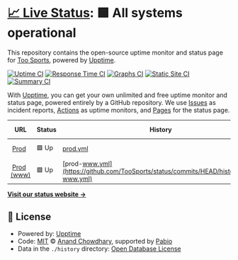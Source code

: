 # [📈 Live Status](https://TooSports.github.io/status): <!--live status--> **🟩 All systems operational**

This repository contains the open-source uptime monitor and status page for [Too Sports](https://toosports.fr), powered by [Upptime](https://github.com/upptime/upptime).

[![Uptime CI](https://github.com/TooSports/status/workflows/Uptime%20CI/badge.svg)](https://github.com/TooSports/status/actions?query=workflow%3A%22Uptime+CI%22)
[![Response Time CI](https://github.com/TooSports/status/workflows/Response%20Time%20CI/badge.svg)](https://github.com/TooSports/status/actions?query=workflow%3A%22Response+Time+CI%22)
[![Graphs CI](https://github.com/TooSports/status/workflows/Graphs%20CI/badge.svg)](https://github.com/TooSports/status/actions?query=workflow%3A%22Graphs+CI%22)
[![Static Site CI](https://github.com/TooSports/status/workflows/Static%20Site%20CI/badge.svg)](https://github.com/TooSports/status/actions?query=workflow%3A%22Static+Site+CI%22)
[![Summary CI](https://github.com/TooSports/status/workflows/Summary%20CI/badge.svg)](https://github.com/TooSports/status/actions?query=workflow%3A%22Summary+CI%22)

With [Upptime](https://upptime.js.org), you can get your own unlimited and free uptime monitor and status page, powered entirely by a GitHub repository. We use [Issues](https://github.com/TooSports/status/issues) as incident reports, [Actions](https://github.com/TooSports/status/actions) as uptime monitors, and [Pages](https://TooSports.github.io/status) for the status page.

<!--start: status pages-->
<!-- This summary is generated by Upptime (https://github.com/upptime/upptime) -->
<!-- Do not edit this manually, your changes will be overwritten -->
<!-- prettier-ignore -->
| URL | Status | History | Response Time | Uptime |
| --- | ------ | ------- | ------------- | ------ |
| <img alt="" src="https://icons.duckduckgo.com/ip3/null.ico" height="13"> [Prod](toosports.fr) | 🟩 Up | [prod.yml](https://github.com/TooSports/status/commits/HEAD/history/prod.yml) | <details><summary><img alt="Response time graph" src="./graphs/prod/response-time-week.png" height="20"> 602ms</summary><br><a href="https://TooSports.github.io/status/history/prod"><img alt="Response time 539" src="https://img.shields.io/endpoint?url=https%3A%2F%2Fraw.githubusercontent.com%2FTooSports%2Fstatus%2FHEAD%2Fapi%2Fprod%2Fresponse-time.json"></a><br><a href="https://TooSports.github.io/status/history/prod"><img alt="24-hour response time 564" src="https://img.shields.io/endpoint?url=https%3A%2F%2Fraw.githubusercontent.com%2FTooSports%2Fstatus%2FHEAD%2Fapi%2Fprod%2Fresponse-time-day.json"></a><br><a href="https://TooSports.github.io/status/history/prod"><img alt="7-day response time 602" src="https://img.shields.io/endpoint?url=https%3A%2F%2Fraw.githubusercontent.com%2FTooSports%2Fstatus%2FHEAD%2Fapi%2Fprod%2Fresponse-time-week.json"></a><br><a href="https://TooSports.github.io/status/history/prod"><img alt="30-day response time 596" src="https://img.shields.io/endpoint?url=https%3A%2F%2Fraw.githubusercontent.com%2FTooSports%2Fstatus%2FHEAD%2Fapi%2Fprod%2Fresponse-time-month.json"></a><br><a href="https://TooSports.github.io/status/history/prod"><img alt="1-year response time 539" src="https://img.shields.io/endpoint?url=https%3A%2F%2Fraw.githubusercontent.com%2FTooSports%2Fstatus%2FHEAD%2Fapi%2Fprod%2Fresponse-time-year.json"></a></details> | <details><summary><a href="https://TooSports.github.io/status/history/prod">100.00%</a></summary><a href="https://TooSports.github.io/status/history/prod"><img alt="All-time uptime 99.94%" src="https://img.shields.io/endpoint?url=https%3A%2F%2Fraw.githubusercontent.com%2FTooSports%2Fstatus%2FHEAD%2Fapi%2Fprod%2Fuptime.json"></a><br><a href="https://TooSports.github.io/status/history/prod"><img alt="24-hour uptime 100.00%" src="https://img.shields.io/endpoint?url=https%3A%2F%2Fraw.githubusercontent.com%2FTooSports%2Fstatus%2FHEAD%2Fapi%2Fprod%2Fuptime-day.json"></a><br><a href="https://TooSports.github.io/status/history/prod"><img alt="7-day uptime 100.00%" src="https://img.shields.io/endpoint?url=https%3A%2F%2Fraw.githubusercontent.com%2FTooSports%2Fstatus%2FHEAD%2Fapi%2Fprod%2Fuptime-week.json"></a><br><a href="https://TooSports.github.io/status/history/prod"><img alt="30-day uptime 100.00%" src="https://img.shields.io/endpoint?url=https%3A%2F%2Fraw.githubusercontent.com%2FTooSports%2Fstatus%2FHEAD%2Fapi%2Fprod%2Fuptime-month.json"></a><br><a href="https://TooSports.github.io/status/history/prod"><img alt="1-year uptime 99.94%" src="https://img.shields.io/endpoint?url=https%3A%2F%2Fraw.githubusercontent.com%2FTooSports%2Fstatus%2FHEAD%2Fapi%2Fprod%2Fuptime-year.json"></a></details>
| <img alt="" src="https://icons.duckduckgo.com/ip3/null.ico" height="13"> [Prod (www)](www.toosports.fr) | 🟩 Up | [prod-www.yml](https://github.com/TooSports/status/commits/HEAD/history/prod-www.yml) | <details><summary><img alt="Response time graph" src="./graphs/prod-www/response-time-week.png" height="20"> 267ms</summary><br><a href="https://TooSports.github.io/status/history/prod-www"><img alt="Response time 412" src="https://img.shields.io/endpoint?url=https%3A%2F%2Fraw.githubusercontent.com%2FTooSports%2Fstatus%2FHEAD%2Fapi%2Fprod-www%2Fresponse-time.json"></a><br><a href="https://TooSports.github.io/status/history/prod-www"><img alt="24-hour response time 248" src="https://img.shields.io/endpoint?url=https%3A%2F%2Fraw.githubusercontent.com%2FTooSports%2Fstatus%2FHEAD%2Fapi%2Fprod-www%2Fresponse-time-day.json"></a><br><a href="https://TooSports.github.io/status/history/prod-www"><img alt="7-day response time 267" src="https://img.shields.io/endpoint?url=https%3A%2F%2Fraw.githubusercontent.com%2FTooSports%2Fstatus%2FHEAD%2Fapi%2Fprod-www%2Fresponse-time-week.json"></a><br><a href="https://TooSports.github.io/status/history/prod-www"><img alt="30-day response time 261" src="https://img.shields.io/endpoint?url=https%3A%2F%2Fraw.githubusercontent.com%2FTooSports%2Fstatus%2FHEAD%2Fapi%2Fprod-www%2Fresponse-time-month.json"></a><br><a href="https://TooSports.github.io/status/history/prod-www"><img alt="1-year response time 412" src="https://img.shields.io/endpoint?url=https%3A%2F%2Fraw.githubusercontent.com%2FTooSports%2Fstatus%2FHEAD%2Fapi%2Fprod-www%2Fresponse-time-year.json"></a></details> | <details><summary><a href="https://TooSports.github.io/status/history/prod-www">100.00%</a></summary><a href="https://TooSports.github.io/status/history/prod-www"><img alt="All-time uptime 99.94%" src="https://img.shields.io/endpoint?url=https%3A%2F%2Fraw.githubusercontent.com%2FTooSports%2Fstatus%2FHEAD%2Fapi%2Fprod-www%2Fuptime.json"></a><br><a href="https://TooSports.github.io/status/history/prod-www"><img alt="24-hour uptime 100.00%" src="https://img.shields.io/endpoint?url=https%3A%2F%2Fraw.githubusercontent.com%2FTooSports%2Fstatus%2FHEAD%2Fapi%2Fprod-www%2Fuptime-day.json"></a><br><a href="https://TooSports.github.io/status/history/prod-www"><img alt="7-day uptime 100.00%" src="https://img.shields.io/endpoint?url=https%3A%2F%2Fraw.githubusercontent.com%2FTooSports%2Fstatus%2FHEAD%2Fapi%2Fprod-www%2Fuptime-week.json"></a><br><a href="https://TooSports.github.io/status/history/prod-www"><img alt="30-day uptime 100.00%" src="https://img.shields.io/endpoint?url=https%3A%2F%2Fraw.githubusercontent.com%2FTooSports%2Fstatus%2FHEAD%2Fapi%2Fprod-www%2Fuptime-month.json"></a><br><a href="https://TooSports.github.io/status/history/prod-www"><img alt="1-year uptime 99.94%" src="https://img.shields.io/endpoint?url=https%3A%2F%2Fraw.githubusercontent.com%2FTooSports%2Fstatus%2FHEAD%2Fapi%2Fprod-www%2Fuptime-year.json"></a></details>

<!--end: status pages-->

[**Visit our status website →**](https://TooSports.github.io/status)

## 📄 License

- Powered by: [Upptime](https://github.com/upptime/upptime)
- Code: [MIT](./LICENSE) © [Anand Chowdhary](https://anandchowdhary.com), supported by [Pabio](https://pabio.com)
- Data in the `./history` directory: [Open Database License](https://opendatacommons.org/licenses/odbl/1-0/)
